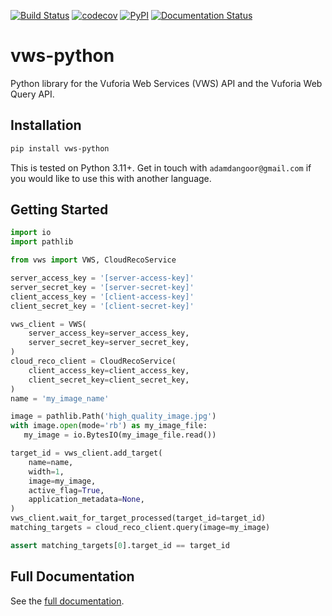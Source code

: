 [![Build
Status](https://github.com/VWS-Python/vws-python/workflows/CI/badge.svg)](https://github.com/VWS-Python/vws-python/actions)
[![codecov](https://codecov.io/gh/VWS-Python/vws-python/branch/master/graph/badge.svg)](https://codecov.io/gh/VWS-Python/vws-python)
[![PyPI](https://badge.fury.io/py/VWS-Python.svg)](https://badge.fury.io/py/VWS-Python)
[![Documentation Status](https://readthedocs.org/projects/vws-python/badge/?version=latest)](https://vws-python.readthedocs.io/en/latest/?badge=latest)

# vws-python

Python library for the Vuforia Web Services (VWS) API and the Vuforia
Web Query API.

## Installation

```sh
pip install vws-python
```

This is tested on Python 3.11+. Get in touch with
`adamdangoor@gmail.com` if you would like to use this with another
language.

## Getting Started

<!--
```python
import pathlib
import shutil

import vws_test_fixtures
from mock_vws import MockVWS
from mock_vws.database import VuforiaDatabase

mock = MockVWS(real_http=False)
database = VuforiaDatabase(
    server_access_key='[server-access-key]',
    server_secret_key='[server-secret-key]',
    client_access_key='[client-access-key]',
    client_secret_key='[client-secret-key]',
)
mock.add_database(database=database)
mock.__enter__()

# We rely on implementation details of the fixtures package.
image = pathlib.Path(vws_test_fixtures.__path__[0]) / 'high_quality_image.jpg'
assert image.exists(), image.resolve()
new_image = pathlib.Path('high_quality_image.jpg')
shutil.copy(image, new_image)
```
-->

```python
import io
import pathlib

from vws import VWS, CloudRecoService

server_access_key = '[server-access-key]'
server_secret_key = '[server-secret-key]'
client_access_key = '[client-access-key]'
client_secret_key = '[client-secret-key]'

vws_client = VWS(
    server_access_key=server_access_key,
    server_secret_key=server_secret_key,
)
cloud_reco_client = CloudRecoService(
    client_access_key=client_access_key,
    client_secret_key=client_secret_key,
)
name = 'my_image_name'

image = pathlib.Path('high_quality_image.jpg')
with image.open(mode='rb') as my_image_file:
   my_image = io.BytesIO(my_image_file.read())

target_id = vws_client.add_target(
    name=name,
    width=1,
    image=my_image,
    active_flag=True,
    application_metadata=None,
)
vws_client.wait_for_target_processed(target_id=target_id)
matching_targets = cloud_reco_client.query(image=my_image)

assert matching_targets[0].target_id == target_id
```

<!--
```python
import pathlib

new_image = pathlib.Path('high_quality_image.jpg')
new_image.unlink()
```
-->

## Full Documentation

See the [full
documentation](https://vws-python.readthedocs.io/en/latest).
